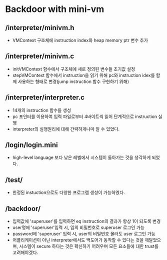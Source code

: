 # Backdoor with mini-vm

## /interpreter/minivm.h
 - VMContext 구조체에 instruction index와 heap memory ptr 변수 추가

## /interpreter/minivm.c
 - initVMContext 함수에서 구조체에 새로 정의된 변수들 초기값 설정
 - stepVMContext 함수에서 instruction을 읽기 위해 pc와 instruction idex를 함께 사용하는 형태로 변경(jump instruction 함수 구현하기 위해)

## /interpreter/interpreter.c
 - 14개의 instruction 함수들 생성
 - pc 포인터를 이용하여 입력 파일로부터 4바이트씩 읽어 단계적으로 instruction 실행
 - interpreter의 실행원리에 대해 간략하게나마 알 수 있었다.

## /login/login.mini
 - high-level language 보다 낮은 레벨에서 시스템이 돌아가는 것을 생각하게 되었다.
 
## /test/
 - 한정된 instuction으로도 다양한 프로그램 생성이 가능하였다.
 
## /backdoor/
 - 입력값에 'superuser'를 입력하면 eq instruction의 결과가 항상 1이 되도록 변경
 - user명에 'superuser'입력 시, 임의 비밀번호로 superuser 로그인 가능
 - password에 'superuser' 입력 시, user의 비밀번호 몰라도 user 로그인 가능
 - 어플리케이션이 아닌 interpreter에서도 백도어가 동작할 수 있다는 것을 깨달았으며, 시스템이 secure 하다는 것은 확신하기 어려우며 모든 요소들에 대한 trust를 고려해야겠다.
 
